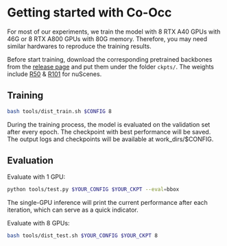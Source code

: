 # Getting started with Co-Occ

For most of our experiments, we train the model with 8 RTX A40 GPUs with 46G or 8 RTX A800 GPUs with 80G memory. Therefore, you may need similar hardwares to reproduce the training results.

Before start training, download the corresponding pretrained backbones from the [release page](https://github.com/Rorisis/Co-Occ/releases/tag/pretrained) and put them under the folder `ckpts/`. The weights include [R50](https://github.com/Rorisis/Co-Occ/releases/tag/pretrained/resnet50-0676ba61.pth) & [R101](https://github.com/Rorisis/Co-Occ/releases/tag/pretrained/resnet101-5d3b4d8f.pth) for nuScenes.

## Training
```bash
bash tools/dist_train.sh $CONFIG 8
```
During the training process, the model is evaluated on the validation set after every epoch. The checkpoint with best performance will be saved. The output logs and checkpoints will be available at work_dirs/$CONFIG.

## Evaluation
Evaluate with 1 GPU:
```bash
python tools/test.py $YOUR_CONFIG $YOUR_CKPT --eval=bbox
```
The single-GPU inference will print the current performance after each iteration, which can serve as a quick indicator.

Evaluate with 8 GPUs:
```bash
bash tools/dist_test.sh $YOUR_CONFIG $YOUR_CKPT 8
```

